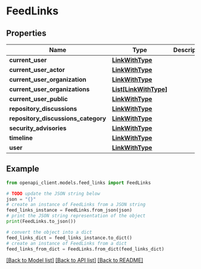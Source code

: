# FeedLinks


## Properties

Name | Type | Description | Notes
------------ | ------------- | ------------- | -------------
**current_user** | [**LinkWithType**](LinkWithType.md) |  | [optional] 
**current_user_actor** | [**LinkWithType**](LinkWithType.md) |  | [optional] 
**current_user_organization** | [**LinkWithType**](LinkWithType.md) |  | [optional] 
**current_user_organizations** | [**List[LinkWithType]**](LinkWithType.md) |  | [optional] 
**current_user_public** | [**LinkWithType**](LinkWithType.md) |  | [optional] 
**repository_discussions** | [**LinkWithType**](LinkWithType.md) |  | [optional] 
**repository_discussions_category** | [**LinkWithType**](LinkWithType.md) |  | [optional] 
**security_advisories** | [**LinkWithType**](LinkWithType.md) |  | [optional] 
**timeline** | [**LinkWithType**](LinkWithType.md) |  | 
**user** | [**LinkWithType**](LinkWithType.md) |  | 

## Example

```python
from openapi_client.models.feed_links import FeedLinks

# TODO update the JSON string below
json = "{}"
# create an instance of FeedLinks from a JSON string
feed_links_instance = FeedLinks.from_json(json)
# print the JSON string representation of the object
print(FeedLinks.to_json())

# convert the object into a dict
feed_links_dict = feed_links_instance.to_dict()
# create an instance of FeedLinks from a dict
feed_links_from_dict = FeedLinks.from_dict(feed_links_dict)
```
[[Back to Model list]](../README.md#documentation-for-models) [[Back to API list]](../README.md#documentation-for-api-endpoints) [[Back to README]](../README.md)



